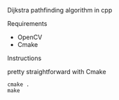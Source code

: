 Dijkstra pathfinding algorithm in cpp

Requirements
* OpenCV
* Cmake

Instructions

pretty straightforward with Cmake
```
cmake .
make
```
